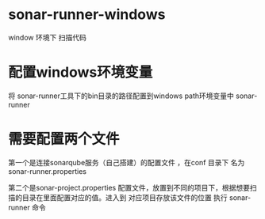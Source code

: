 # sonar-runner-windows
window 环境下 扫描代码
# 配置windows环境变量
将 sonar-runner工具下的bin目录的路径配置到windows path环境变量中   sonar-runner


# 需要配置两个文件
第一个是连接sonarqube服务（自己搭建）的配置文件  ，在conf 目录下 名为  sonar-runner.properties

第二个是sonar-project.properties 配置文件，放置到不同的项目下，根据想要扫描的目录在里面配置对应的值。进入到 对应项目存放该文件的位置  执行  sonar-runner 命令
